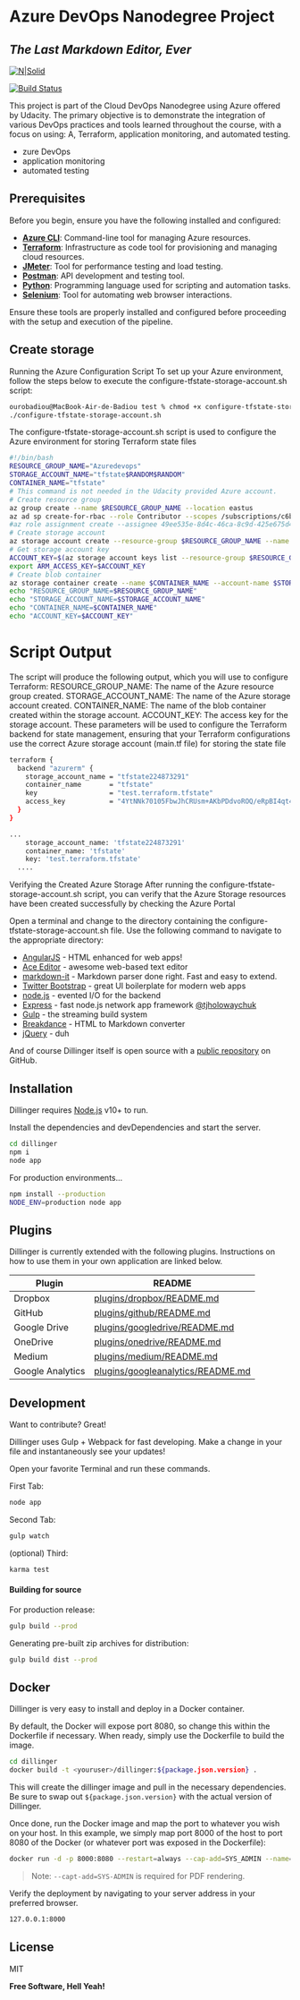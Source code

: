 # Azure DevOps Nanodegree Project
## _The Last Markdown Editor, Ever_

[![N|Solid](https://cldup.com/dTxpPi9lDf.thumb.png)](https://nodesource.com/products/nsolid)

[![Build Status](https://travis-ci.org/joemccann/dillinger.svg?branch=master)](https://travis-ci.org/joemccann/dillinger)

This project is part of the Cloud DevOps Nanodegree using Azure offered by Udacity. The primary objective is to demonstrate the integration of various DevOps practices and tools learned throughout the course, with a focus on using:
A, Terraform, application monitoring, and automated testing.

- zure DevOps
- application monitoring
- automated testing
## Prerequisites

Before you begin, ensure you have the following installed and configured:

- **[Azure CLI](https://docs.microsoft.com/en-us/cli/azure/install-azure-cli)**: Command-line tool for managing Azure resources.
- **[Terraform](https://www.terraform.io/downloads)**: Infrastructure as code tool for provisioning and managing cloud resources.
- **[JMeter](https://jmeter.apache.org/download_jmeter.cgi)**: Tool for performance testing and load testing.
- **[Postman](https://www.postman.com/downloads/)**: API development and testing tool.
- **[Python](https://www.python.org/downloads/)**: Programming language used for scripting and automation tasks.
- **[Selenium](https://www.selenium.dev/downloads/)**: Tool for automating web browser interactions.

Ensure these tools are properly installed and configured before proceeding with the setup and execution of the pipeline.
## Create storage

Running the Azure Configuration Script
To set up your Azure environment, follow the steps below to execute the configure-tfstate-storage-account.sh script:
```sh
ourobadiou@MacBook-Air-de-Badiou test % chmod +x configure-tfstate-storage-account.sh
./configure-tfstate-storage-account.sh
```
The configure-tfstate-storage-account.sh script is used to configure the Azure environment for storing Terraform state files
```sh
#!/bin/bash
RESOURCE_GROUP_NAME="Azuredevops"
STORAGE_ACCOUNT_NAME="tfstate$RANDOM$RANDOM"
CONTAINER_NAME="tfstate"
# This command is not needed in the Udacity provided Azure account. 
# Create resource group
az group create --name $RESOURCE_GROUP_NAME --location eastus
az ad sp create-for-rbac --role Contributor --scopes /subscriptions/c6b49f87-b44b-4f50-9328-64efe17053d2 --query "{ client_id: appId, client_secret: password, tenant_id: tenant }"
#az role assignment create --assignee 49ee535e-8d4c-46ca-8c9d-425e675d4719 --role Contributor --scope /subscriptions/c6b49f87-b44b-4f50-9328-64efe17053d2
# Create storage account
az storage account create --resource-group $RESOURCE_GROUP_NAME --name $STORAGE_ACCOUNT_NAME --sku Standard_LRS --encryption-services blob
# Get storage account key
ACCOUNT_KEY=$(az storage account keys list --resource-group $RESOURCE_GROUP_NAME --account-name $STORAGE_ACCOUNT_NAME --query '[0].value' -o tsv)
export ARM_ACCESS_KEY=$ACCOUNT_KEY
# Create blob container
az storage container create --name $CONTAINER_NAME --account-name $STORAGE_ACCOUNT_NAME --account-key $ACCOUNT_KEY
echo "RESOURCE_GROUP_NAME=$RESOURCE_GROUP_NAME"
echo "STORAGE_ACCOUNT_NAME=$STORAGE_ACCOUNT_NAME"
echo "CONTAINER_NAME=$CONTAINER_NAME"
echo "ACCOUNT_KEY=$ACCOUNT_KEY"
```

# Script Output
The script will produce the following output, which you will use to configure Terraform:
RESOURCE_GROUP_NAME: The name of the Azure resource group created.
STORAGE_ACCOUNT_NAME: The name of the Azure storage account created.
CONTAINER_NAME: The name of the blob container created within the storage account.
ACCOUNT_KEY: The access key for the storage account.
These parameters will be used to configure the Terraform backend for state management, ensuring that your Terraform configurations use the correct Azure storage account (main.tf file) for storing the state file 
```sh
terraform {
  backend "azurerm" {
    storage_account_name = "tfstate224873291"
    container_name       = "tfstate"
    key                  = "test.terraform.tfstate"
    access_key           = "4YtNNk70105FbwJhCRUsm+AKbPDdvoROQ/eRpBI4qt4DPudMiiiiwmVVBgAyL4Us54ljevoWDee1+ASt2YzCRw=="
  }
}
```
```sh
...
    storage_account_name: 'tfstate224873291'
    container_name: 'tfstate'
    key: 'test.terraform.tfstate'
  ....
```
Verifying the Created Azure Storage
After running the configure-tfstate-storage-account.sh script, you can verify that the Azure Storage resources have been created successfully by checking the Azure Portal

Open a terminal and change to the directory containing the configure-tfstate-storage-account.sh file. Use the following command to navigate to the appropriate directory:

- [AngularJS] - HTML enhanced for web apps!
- [Ace Editor] - awesome web-based text editor
- [markdown-it] - Markdown parser done right. Fast and easy to extend.
- [Twitter Bootstrap] - great UI boilerplate for modern web apps
- [node.js] - evented I/O for the backend
- [Express] - fast node.js network app framework [@tjholowaychuk]
- [Gulp] - the streaming build system
- [Breakdance](https://breakdance.github.io/breakdance/) - HTML
to Markdown converter
- [jQuery] - duh

And of course Dillinger itself is open source with a [public repository][dill]
 on GitHub.

## Installation

Dillinger requires [Node.js](https://nodejs.org/) v10+ to run.

Install the dependencies and devDependencies and start the server.

```sh
cd dillinger
npm i
node app
```

For production environments...

```sh
npm install --production
NODE_ENV=production node app
```

## Plugins

Dillinger is currently extended with the following plugins.
Instructions on how to use them in your own application are linked below.

| Plugin | README |
| ------ | ------ |
| Dropbox | [plugins/dropbox/README.md][PlDb] |
| GitHub | [plugins/github/README.md][PlGh] |
| Google Drive | [plugins/googledrive/README.md][PlGd] |
| OneDrive | [plugins/onedrive/README.md][PlOd] |
| Medium | [plugins/medium/README.md][PlMe] |
| Google Analytics | [plugins/googleanalytics/README.md][PlGa] |

## Development

Want to contribute? Great!

Dillinger uses Gulp + Webpack for fast developing.
Make a change in your file and instantaneously see your updates!

Open your favorite Terminal and run these commands.

First Tab:

```sh
node app
```

Second Tab:

```sh
gulp watch
```

(optional) Third:

```sh
karma test
```

#### Building for source

For production release:

```sh
gulp build --prod
```

Generating pre-built zip archives for distribution:

```sh
gulp build dist --prod
```

## Docker

Dillinger is very easy to install and deploy in a Docker container.

By default, the Docker will expose port 8080, so change this within the
Dockerfile if necessary. When ready, simply use the Dockerfile to
build the image.

```sh
cd dillinger
docker build -t <youruser>/dillinger:${package.json.version} .
```

This will create the dillinger image and pull in the necessary dependencies.
Be sure to swap out `${package.json.version}` with the actual
version of Dillinger.

Once done, run the Docker image and map the port to whatever you wish on
your host. In this example, we simply map port 8000 of the host to
port 8080 of the Docker (or whatever port was exposed in the Dockerfile):

```sh
docker run -d -p 8000:8080 --restart=always --cap-add=SYS_ADMIN --name=dillinger <youruser>/dillinger:${package.json.version}
```

> Note: `--capt-add=SYS-ADMIN` is required for PDF rendering.

Verify the deployment by navigating to your server address in
your preferred browser.

```sh
127.0.0.1:8000
```

## License

MIT

**Free Software, Hell Yeah!**

[//]: # (These are reference links used in the body of this note and get stripped out when the markdown processor does its job. There is no need to format nicely because it shouldn't be seen. Thanks SO - http://stackoverflow.com/questions/4823468/store-comments-in-markdown-syntax)

   [dill]: <https://github.com/joemccann/dillinger>
   [git-repo-url]: <https://github.com/joemccann/dillinger.git>
   [john gruber]: <http://daringfireball.net>
   [df1]: <http://daringfireball.net/projects/markdown/>
   [markdown-it]: <https://github.com/markdown-it/markdown-it>
   [Ace Editor]: <http://ace.ajax.org>
   [node.js]: <http://nodejs.org>
   [Twitter Bootstrap]: <http://twitter.github.com/bootstrap/>
   [jQuery]: <http://jquery.com>
   [@tjholowaychuk]: <http://twitter.com/tjholowaychuk>
   [express]: <http://expressjs.com>
   [AngularJS]: <http://angularjs.org>
   [Gulp]: <http://gulpjs.com>

   [PlDb]: <https://github.com/joemccann/dillinger/tree/master/plugins/dropbox/README.md>
   [PlGh]: <https://github.com/joemccann/dillinger/tree/master/plugins/github/README.md>
   [PlGd]: <https://github.com/joemccann/dillinger/tree/master/plugins/googledrive/README.md>
   [PlOd]: <https://github.com/joemccann/dillinger/tree/master/plugins/onedrive/README.md>
   [PlMe]: <https://github.com/joemccann/dillinger/tree/master/plugins/medium/README.md>
   [PlGa]: <https://github.com/RahulHP/dillinger/blob/master/plugins/googleanalytics/README.md>
